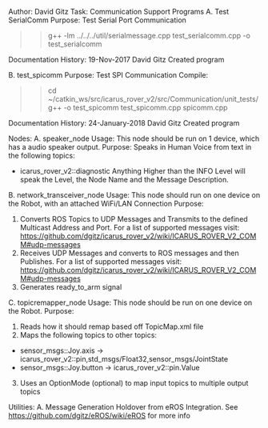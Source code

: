 Author: David Gitz
Task: Communication
Support Programs
A. Test SerialComm
Purpose: Test Serial Port Communication

  >>g++ -lm ../../../util/serialmessage.cpp test_serialcomm.cpp -o test_serialcomm

Documentation History:
19-Nov-2017 David Gitz
Created program

B. test_spicomm
Purpose: Test SPI Communication
  Compile:
  >>cd ~/catkin_ws/src/icarus_rover_v2/src/Communication/unit_tests/
  >>g++ -o test_spicomm test_spicomm.cpp spicomm.cpp  
  
Documentation History:
24-January-2018 David Gitz
Created program

Nodes:
A. speaker_node
Usage:
This node should be run on 1 device, which has a audio speaker output.
Purpose:
Speaks in Human Voice from text in the following topics:
 * icarus_rover_v2::diagnostic Anything Higher than the INFO Level will speak the Level, the Node Name and the Message Description.

B. network_transceiver_node
Usage: This node should run on one device on the Robot, with an attached WiFi/LAN Connection
Purpose:
1. Converts ROS Topics to UDP Messages and Transmits to the defined Multicast Address and Port.  For a list of supported messages visit: 
https://github.com/dgitz/icarus_rover_v2/wiki/ICARUS_ROVER_V2_COMM#udp-messages
2. Receives UDP Messages and converts to ROS messages and then Publishes.  For a list of supported messages visit:
https://github.com/dgitz/icarus_rover_v2/wiki/ICARUS_ROVER_V2_COMM#udp-messages
3. Generates ready_to_arm signal

C. topicremapper_node
Usage: This node should be run on one device on the Robot.
Purpose:
1. Reads how it should remap based off TopicMap.xml file
2. Maps the following topics to other topics:
 * sensor_msgs::Joy.axis -> icarus_rover_v2::pin,std_msgs/Float32,sensor_msgs/JointState 
 * sensor_msgs::Joy.button -> icarus_rover_v2::pin.Value
3. Uses an OptionMode (optional) to map input topics to multiple output topics

Utilities:
A. Message Generation
Holdover from eROS Integration.  See https://github.com/dgitz/eROS/wiki/eROS for more info


